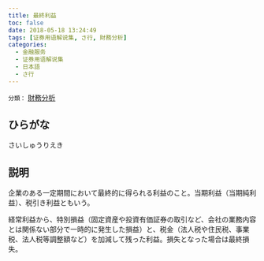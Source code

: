 ```yaml
---
title: 最終利益
toc: false
date: 2018-05-18 13:24:49
tags: [证券用语解说集, さ行, 財務分析]
categories:
  - 金融服务
  - 证券用语解说集
  - 日本語
  - さ行
---
```


`分類：` [財務分析](/tags/財務分析/)

## ひらがな

さいしゅうりえき

## 説明

企業のある一定期間において最終的に得られる利益のこと。当期利益（当期純利益）、税引き利益ともいう。

経常利益から、特別損益（固定資産や投資有価証券の取引など、会社の業務内容とは関係ない部分で一時的に発生した損益）と、税金（法人税や住民税、事業税、法人税等調整額など）を加減して残った利益。損失となった場合は最終損失。
